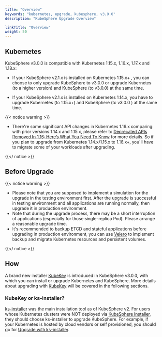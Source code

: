 ```yaml
---
title: "Overview"
keywords: "kubernetes, upgrade, kubesphere, v3.0.0"
description: "KubeSphere Upgrade Overview"

linkTitle: "Overview"
weight: 50
---
```


## Kubernetes

KubeSphere v3.0.0 is compatible with Kubernetes 1.15.x, 1.16.x, 1.17.x and 1.18.x:

- If your KubeSphere v2.1.x is installed on Kubernetes 1.15.x+ , you can choose to only upgrade KubeSphere to v3.0.0 or upgrade Kubernetes (to a higher version) and  KubeSphere (to v3.0.0) at the same time.

- If your KubeSphere v2.1.x is installed on Kubernetes 1.14.x, you have to upgrade Kubernetes (to 1.15.x+) and KubeSphere (to v3.0.0 ) at the same time.

{{< notice warning >}}
- There're some significant API changes in Kubernetes 1.16.x comparing with prior versions 1.14.x and 1.15.x,  please refer to [Deprecated APIs Removed In 1.16: Here’s What You Need To Know](https://kubernetes.io/blog/2019/07/18/api-deprecations-in-1-16/) for more details. So if you plan to upgrade from Kubernetes 1.14.x/1.15.x to 1.16.x+, you'll have to migrate some of your workloads after upgrading.

{{</ notice >}}

## Before Upgrade

{{< notice warning >}}
- Please note that you are supposed to implement a simulation for the upgrade in the testing environment first. After the upgrade is successful in testing environment and all applications are running normally, then upgrade it in production environment.
- Note that during the upgrade process, there may be a short interruption of applications (especially for those single-replica Pod). Please arrange a reasonable upgrade time.
- It's recommended to backup ETCD and stateful applications before upgrading in production environment, you can use [Velero](https://velero.io/) to implement backup and migrate Kubernetes resources and persistent volumes.

{{</ notice >}}

## How

A brand new installer [KubeKey](https://github.com/kubesphere/kubekey) is introduced in KubeSphere v3.0.0, with which you can install or upgrade Kubernetes and KubeSphere. More details about upgrading with [KubeKey](https://github.com/kubesphere/kubekey) will be covered in the following sections.

### KubeKey or ks-installer?

[ks-installer](https://github.com/kubesphere/ks-installer/tree/master) was the main installation tool as of KubeSphere v2. For users whose Kubernetes clusters were NOT deployed via [KubeSphere Installer](https://v2-1.docs.kubesphere.io/docs/installation/all-in-one/#step-2-download-installer-package), they should choose ks-installer to upgrade KubeSphere. For example, if your Kubernetes is hosted by cloud vendors or self provisioned, you should go for [Upgrade with ks-installer](../upgrade-with-ks-installer).
